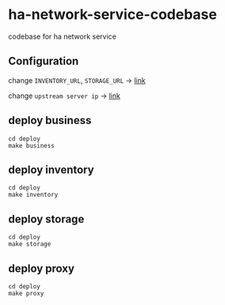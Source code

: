 # ha-network-service-codebase
codebase for ha network service

## Configuration
change `INVENTORY_URL`, `STORAGE_URL` -> [link](https://github.com/YuShuanHsieh/ha-network-service-codebase/blob/main/Deploy/Makefile#L1-L2)

change `upstream server ip` -> [link](https://github.com/YuShuanHsieh/ha-network-service-codebase/blob/main/LoadBalance/nginx.conf#L14)

## deploy business
```
cd deploy
make business
```

## deploy inventory
```
cd deploy
make inventory
```

## deploy storage
```
cd deploy
make storage
```

## deploy proxy
```
cd deploy
make proxy
```
